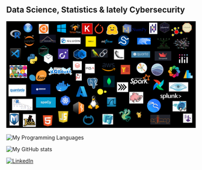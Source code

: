 
## Data Science, Statistics & lately Cybersecurity


![logos](logos.png)

![My Programming Languages](https://github-readme-stats-eight-theta.vercel.app/api/top-langs/?username=mmuratardag&layout=compact&langs_count=8&theme=dracula&include_all_commits=true&count_private=true)

![My GitHub stats](https://github-readme-stats-eight-theta.vercel.app/api?username=mmuratardag&show_icons=true&theme=dracula&include_all_commits=true&count_private=true)

[![LinkedIn](https://custom-icon-badges.demolab.com/badge/LinkedIn-0A66C2?logo=linkedin-white&logoColor=fff)](https://www.linkedin.com/in/mmuratardag/)